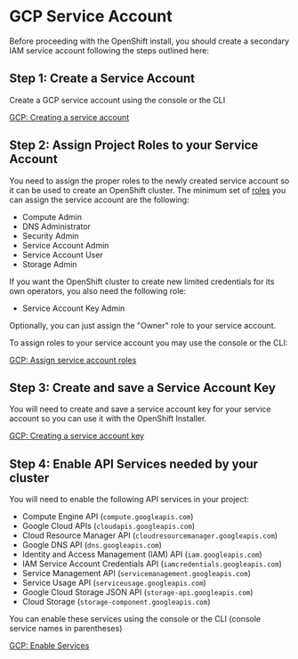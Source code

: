 # GCP Service Account

Before proceeding with the OpenShift install, you should create a secondary IAM service account following the steps
outlined here:


## Step 1: Create a Service Account

Create a GCP service account using the console or the CLI

[GCP: Creating a service account][sa-create]

## Step 2: Assign Project Roles to your Service Account

You need to assign the proper roles to the newly created service account so it can be used to create an OpenShift cluster.
The minimum set of [roles][gcp-roles] you can assign the service account are the following:
- Compute Admin
- DNS Administrator
- Security Admin
- Service Account Admin
- Service Account User
- Storage Admin

If you want the OpenShift cluster to create new limited credentials for its own operators, you also need the following
role:
- Service Account Key Admin

Optionally, you can just assign the "Owner" role to your service account.

To assign roles to your service account you may use the console or the CLI:

[GCP: Assign service account roles][sa-assign]

## Step 3: Create and save a Service Account Key

You will need to create and save a service account key for your service account so you can use it with the OpenShift
Installer.

[GCP: Creating a service account key][sa-key]


## Step 4: Enable API Services needed by your cluster

You will need to enable the following API services in your project:

- Compute Engine API (`compute.googleapis.com`)
- Google Cloud APIs (`cloudapis.googleapis.com`)
- Cloud Resource Manager API (`cloudresourcemanager.googleapis.com`)
- Google DNS API (`dns.googleapis.com`)
- Identity and Access Management (IAM) API (`iam.googleapis.com`)
- IAM Service Account Credentials API (`iamcredentials.googleapis.com`)
- Service Management API (`servicemanagement.googleapis.com`)
- Service Usage API (`serviceusage.googleapis.com`)
- Google Cloud Storage JSON API (`storage-api.googleapis.com`)
- Cloud Storage (`storage-component.googleapis.com`)

You can enable these services using the console or the CLI (console service names in parentheses)

[GCP: Enable Services][enable-svc]


[sa-create]: https://cloud.google.com/iam/docs/creating-managing-service-accounts#creating_a_service_account
[gcp-roles]: https://cloud.google.com/iam/docs/understanding-roles#predefined_roles
[sa-assign]: https://cloud.google.com/iam/docs/granting-roles-to-service-accounts#granting_access_to_a_service_account_for_a_resource
[sa-key]: https://cloud.google.com/iam/docs/creating-managing-service-account-keys#creating_service_account_keys
[enable-svc]: https://cloud.google.com/service-usage/docs/enable-disable#enabling
